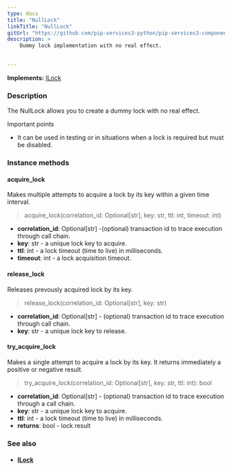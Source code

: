 ```yaml
---
type: docs
title: "NullLock"
linkTitle: "NullLock"
gitUrl: "https://github.com/pip-services3-python/pip-services3-components-python"
description: >
    Dummy lock implementation with no real effect.

   
---
```


**Implements:** [ILock](../ilock)

### Description

The NullLock allows you to create a dummy lock with no real effect.

Important points

-  It can be used in testing or in situations when a lock is required but must be disabled.

### Instance methods

#### acquire_lock
Makes multiple attempts to acquire a lock by its key within a given time interval.

> acquire_lock(correlation_id: Optional[str], key: str, ttl: int, timeout: int)

- **correlation_id**: Optional[str] -(optional) transaction id to trace execution through call chain. 
- **key**: str - a unique lock key to acquire.
- **ttl**: int - a lock timeout (time to live) in milliseconds.
- **timeout**: int - a lock acquisition timeout.

#### release_lock
Releases prevously acquired lock by its key.

> release_lock(correlation_id: Optional[str], key: str)

- **correlation_id**: Optional[str] - (optional) transaction id to trace execution through call chain.
- **key**: str - a unique lock key to release.


#### try_acquire_lock
Makes a single attempt to acquire a lock by its key.
It returns immediately a positive or negative result.

> try_acquire_lock(correlation_id: Optional[str], key: str, ttl: int): bool

- **correlation_id**: Optional[str] - (optional) transaction id to trace execution through a call chain.
- **key**: str - a unique lock key to acquire.
- **ttl**: int - a lock timeout (time to live) in milliseconds.
- **returns**: bool - lock result


### See also
- #### [ILock](../ilock)
